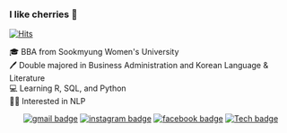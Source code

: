 ### I like cherries :cherries:  

[![Hits](https://hits.seeyoufarm.com/api/count/incr/badge.svg?url=https%3A%2F%2Fgithub.com%2Fne-choi&count_bg=%23EFD9D9&title_bg=%23B4C7E7&icon=github.svg&icon_color=%23E7E7E7&title=ne-choi&edge_flat=true)](https://hits.seeyoufarm.com)  


:mortar_board: BBA from Sookmyung Women's University  
:pen: Double majored in Business Administration and Korean Language & Literature  
:computer: Learning R, SQL, and Python  
:woman_technologist: Interested in NLP  

<div align = center>

[![gmail badge](https://img.shields.io/badge/-Gmail-b23121?style=flat-square&logo=Gmail&logoColor=white&link=mailto:naeun1218@gmail.com)](mailto:naeun1218@gmail.com) [![instagram badge](https://img.shields.io/badge/-Instagram-dd2a7b?style=flat-square&logo=instagram&logoColor=white&link=https://www.instagram.com/ne_cho1)](https://www.instagram.com/ne_cho1) [![facebook badge](https://img.shields.io/badge/-Facebook-1778f2?style=flat-square&logo=facebook&logoColor=white&link=https://www.facebook.com/profile.php?id=100008234148863)](https://www.facebook.com/profile.php?id=100008234148863) [![Tech badge](https://img.shields.io/badge/-Blog-24292E?style=flat-square&logo=github&logoColor=white&link=https://ne-choi.github.io)](https://ne-choi.github.io)

</div>


<!--
**ne-choi/ne-choi** is a ✨ _special_ ✨ repository because its `README.md` (this file) appears on your GitHub profile.

Here are some ideas to get you started:

- 🔭 I’m currently working on ...
- 🌱 I’m currently learning ...
- 👯 I’m looking to collaborate on ...
- 🤔 I’m looking for help with ...
- 💬 Ask me about ...
- 📫 How to reach me: ...
- 😄 Pronouns: ...
- ⚡ Fun fact: ...
-->
